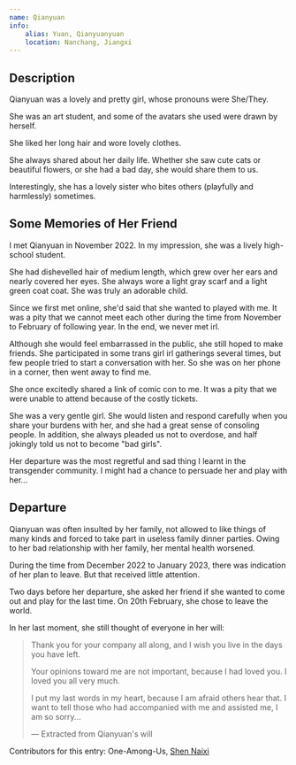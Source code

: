 ```yaml
---
name: Qianyuan
info:
    alias: Yuan, Qianyuanyuan
    location: Nanchang, Jiangxi
---
```


## Description

Qianyuan was a lovely and pretty girl, whose pronouns were She/They.

She was an art student, and some of the avatars she used were drawn by herself.

She liked her long hair and wore lovely clothes.

She always shared about her daily life. Whether she saw cute cats or beautiful flowers, or she had a bad day, she would share them to us.

Interestingly, she has a lovely sister who bites others (playfully and harmlessly) sometimes.

## Some Memories of Her Friend

I met Qianyuan in November 2022. In my impression, she was a lively high-school student. 

She had dishevelled hair of medium length, which grew over her ears and nearly covered her eyes.
She always wore a light gray scarf and a light green coat coat.
She was truly an adorable child.

Since we first met online, she'd said that she wanted to played with me.
It was a pity that we cannot meet each other during the time from November to February of following year. In the end, we never met irl.

Although she would feel embarrassed in the public, she still hoped to make friends.
She participated in some trans girl irl gatherings several times, but few people tried to start a conversation with her.
So she was on her phone in a corner, then went away to find me.

She once excitedly shared a link of comic con to me. It was a pity that we were unable to attend because of the costly tickets.

She was a very gentle girl. She would listen and respond carefully when you share your burdens with her, and she had a great sense of consoling people.
In addition, she always pleaded us not to overdose, and half jokingly told us not to become "bad girls". 

Her departure was the most regretful and sad thing I learnt in the transgender community.
I might had a chance to persuade her and play with her...

## Departure

Qianyuan was often insulted by her family, not allowed to like things of many kinds and forced to take part in useless family dinner parties.
Owing to her bad relationship with her family, her mental health worsened.

During the time from December 2022 to January 2023, there was indication of her plan to leave. But that received little attention.

Two days before her departure, she asked her friend if she wanted to come out and play for the last time.
On 20th February, she chose to leave the world.

In her last moment, she still thought of everyone in her will:

> Thank you for your company all along, and I wish you live in the days you have left.
>
> Your opinions toward me are not important, because I had loved you. I loved you all very much.
>
> I put my last words in my heart, because I am afraid others hear that. I want to tell those who had accompanied with me and assisted me, I am so sorry...
>
> — Extracted from Qianyuan's will

Contributors for this entry: One-Among-Us, [Shen Naixi](https://twitter.com/chengyiga)
